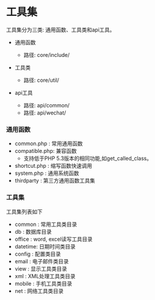 # 工具集

工具集分为三类: 通用函数、工具类和api工具。

- 通用函数

  - 路径: core/include/

- 工具类

  - 路径: core/util/

- api工具

  - 路径: api/common/
  - 路径: api/wechat/

### 通用函数

* common.php    : 常用通用函数
* compatible.php: 兼容函数
  - 支持低于PHP 5.3版本的相同功能,如get_called_class。
* shortcut.php  : 缩写函数快速调用
* system.php    : 通用系统函数
* thirdparty    : 第三方通用函数工具集

### 工具集

工具集列表如下

* common  : 常用工具类目录
* db      : 数据库目录
* office  : word, excel读写工具目录
* datetime: 日期时间类目录
* config  : 配置类目录
* email   : 电子邮件类目录
* view    : 显示工具类目录
* xml     : XML处理工具类目录
* mobile  : 手机工具类目录
* net     : 网络工具类目录

